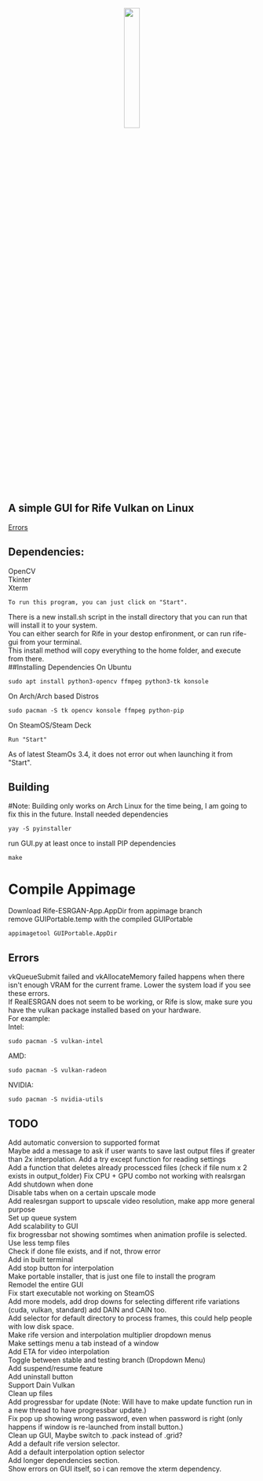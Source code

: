 <p align=center>
  <img src="https://github.com/TNTwise/Rife-Vulkan-GUI-Linux/blob/main/icons/icon-256x256.png" width = "25%">
</p>

## A simple GUI for Rife Vulkan on Linux
[Errors](https://github.com/TNTwise/Rife-Vulkan-GUI-Linux/blob/main/README.md#errors)
## Dependencies: 
OpenCV <br />
Tkinter<br />
Xterm <br />
```
To run this program, you can just click on "Start".
```
There is a new install.sh script in the install directory that you can run that will install it to your system. <br />
You can either search for Rife in your destop enfironment, or can run rife-gui from your terminal. <br />
This install method will copy everything to the home folder, and execute from there. <br />
##Installing Dependencies
On Ubuntu <br />
```
sudo apt install python3-opencv ffmpeg python3-tk konsole
```
On Arch/Arch based Distros <br />
```
sudo pacman -S tk opencv konsole ffmpeg python-pip
```
On SteamOS/Steam Deck <br />
```
Run "Start"
```
As of latest SteamOs 3.4, it does not error out when launching it from "Start". <br />

## Building
#Note: Building only works on Arch Linux for the time being, I am going to fix this in the future.
Install needed dependencies
```
yay -S pyinstaller
```
run GUI.py at least once to install PIP dependencies
```
make
```
# Compile Appimage
Download Rife-ESRGAN-App.AppDir from appimage branch<br/>
remove GUIPortable.temp with the compiled GUIPortable<br/>
```
appimagetool GUIPortable.AppDir
```

## Errors
vkQueueSubmit failed and vkAllocateMemory failed happens when there isn't enough VRAM for the current frame. Lower the system load if you see these errors.<br />
If RealESRGAN does not seem to be working, or Rife is slow, make sure you have the vulkan package installed based on your hardware.<br/>
For example:<br />
Intel:
```
sudo pacman -S vulkan-intel
```
AMD:
```
sudo pacman -S vulkan-radeon
```
NVIDIA:
```
sudo pacman -S nvidia-utils
```

## TODO
Add automatic conversion to supported format<br/>
Maybe add a message to ask if user wants to save last output files if greater than 2x interpolation.
Add a try except function for reading settings <br />
Add a function that deletes already processced files (check if file num x 2 exists in output_folder)
Fix CPU + GPU combo not working with realsrgan <br />
Add shutdown when done<br />
Disable tabs when on a certain upscale mode<br />
Add realesrgan support to upscale video resolution, make app more general purpose<br />
Set up queue system <br />
Add scalability to GUI<br />
fix brogressbar not showing somtimes when animation profile is selected. <br />
Use less temp files <br />
Check if done file exists, and if not, throw error <br />
Add in built terminal <br />
Add stop button for interpolation <br />
Make portable installer, that is just one file to install the program <br />
Remodel the entire GUI <br />
Fix start executable not working on SteamOS<br />
Add more models, add drop downs for selecting different rife variations (cuda, vulkan, standard) add DAIN and CAIN too. <br />
Add selector for default directory to process frames, this could help people with low disk space. <br />
Make rife version and interpolation multiplier dropdown menus <br />
Make settings menu a tab instead of a window <br />
Add ETA for video interpolation <br />
Toggle between stable and testing branch (Dropdown Menu) <br />
Add suspend/resume feature <br />
Add uninstall button <br />
Support Dain Vulkan <br />
Clean up files <br />
Add progressbar for update (Note: Will have to make update function run in a new thread to have progressbar update.) <br />
Fix pop up showing wrong password, even when password is right (only happens if window is re-launched from install button.) <br />
Clean up GUI, Maybe switch to .pack instead of .grid? <br />
Add a default rife version selector. <br />
Add a default interpolation option selector <br />
Add longer dependencies section. <br />
Show errors on GUI itself, so i can remove the xterm dependency. <br />
